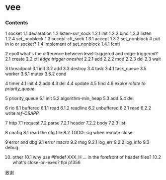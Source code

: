 # vee

### Contents

1 socket
1.1 declaration
1.2 listen-svr_sock
1.2.1 init
1.2.2 bind
1.2.3 listen
1.2.4 set_nonblock
1.3 accept-clt_sock
1.3.1 accept
1.3.2 set_nonblock # put in io or socket?
1.4 implement of set_nonblock
1.4.1 fcntl

2 epoll
what's the difference between level-triggered and edge-triggered?
2.1 create
2.2 ctl
*edge trigger*
*oneshot*
2.2.1 add
2.2.2 mod
2.2.3 del
2.3 wait

3 threadpool
3.1 init
3.2 add
3.3 destroy
3.4 task
3.4.1 task_queue
3.5 worker
3.5.1 mutex
3.5.2 cond

4 timer
4.1 init
4.2 add
4.3 del
4.4 update
4.5 find
4.6 expire
*relate to priority_queue*

5 priority_queue
5.1 init
5.2 algorithm-min_heap
5.3 add
5.4 del

6 rio
6.1 buffered
6.1.1 read
6.1.2 readline
6.2 unbuffered
6.2.1 read
6.2.2 write
*ref-CSAPP*

7 http
7.1 request
7.2 parse
7.2.1 header
7.2.2 body
7.2.3 list

8 config
8.1 read the cfg file
8.2 TODO: sig when remote close

9 error and dbg
9.1 error macro
9.2 msg
9.2.1 log_err
9.2.2 log_info
9.3 debug


10. other 
10.1 why use #ifndef XXX_H ... in the forefront of header files?
10.2 what's close-on-exec? tlpi p1356

致谢
